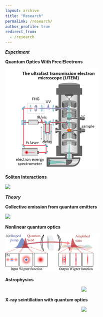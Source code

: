 ```yaml
---
layout: archive
title: "Research"
permalink: /research/
author_profile: true
redirect_from:
  - /research
--- 
```

***Experiment***

**Quantum Optics With Free Electrons**
<p align="left">
  <img src='/images/UTEM.png' width="300">
</p>

**Soliton Interactions**
<p align="left">
  <img src='/images/soliton_concept.png' width="300">
</p>

***Theory***

**Collective emission from quantum emitters**
<p align="left">
  <img src='/images/Figure 1.png' width="500">
</p>

**Nonlinear quantum optics**
<p align="left">
  <img src='/images/Figure 1 squeezing paper.png' width="300">
</p>

**Astrophysics**
<p align="center">
  <img src='/images/clump.png' width="300">
</p>

**X-ray scintillation with quantum optics**
<p align="center">
  <img src='/images/xray.png' width="300">
</p>

